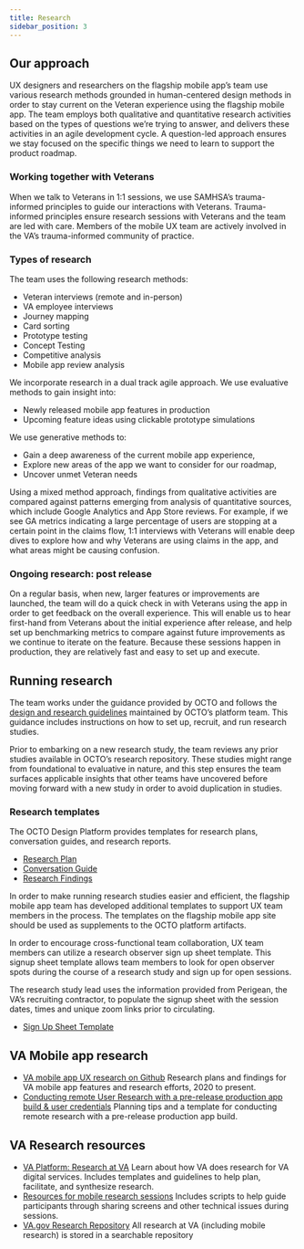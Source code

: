 ```yaml
---
title: Research
sidebar_position: 3
---
```


## Our approach

UX designers and researchers on the flagship mobile app’s team use various research methods grounded in human-centered design methods in order to stay current on the Veteran experience using the flagship mobile app. The team employs both qualitative and quantitative research activities based on the types of questions we’re trying to answer, and delivers these activities in an agile development cycle. A question-led approach ensures we stay focused on the specific things we need to learn to support the product roadmap.

### Working together with Veterans
When we talk to Veterans in 1:1 sessions, we use SAMHSA’s trauma-informed principles to guide our interactions with Veterans. Trauma-informed principles ensure research sessions with Veterans and the team are led with care. Members of the mobile UX team are actively involved in the VA’s trauma-informed community of practice.

### Types of research
The team uses the following research methods:

* Veteran interviews (remote and in-person)
* VA employee interviews
* Journey mapping
* Card sorting
* Prototype testing
* Concept Testing
* Competitive analysis
* Mobile app review analysis

We incorporate research in a dual track agile approach. We use evaluative methods to gain insight into:

* Newly released mobile app features in production
* Upcoming feature ideas using clickable prototype simulations

We use generative methods to:

* Gain a deep awareness of the current mobile app experience,
* Explore new areas of the app we want to consider for our roadmap,
* Uncover unmet Veteran needs

Using a mixed method approach, findings from qualitative activities are compared against patterns emerging from analysis of quantitative sources, which include Google Analytics and App Store reviews. For example, if we see GA metrics indicating a large percentage of users are stopping at a certain point in the claims flow, 1:1 interviews with Veterans will enable deep dives to explore how and why Veterans are using claims in the app, and what areas might be causing confusion.

### Ongoing research: post release
On a regular basis, when new, larger features or improvements are launched, the team will do a quick check in with Veterans using the app in order to get feedback on the overall experience. This will enable us to hear first-hand from Veterans about the initial experience after release, and help set up benchmarking metrics to compare against future improvements as we continue to iterate on the feature. Because these sessions happen in production, they are relatively fast and easy to set up and execute.

## Running research
The team works under the guidance provided by OCTO and follows the [design and research guidelines](https://depo-platform-documentation.scrollhelp.site/research-design/research-at-va) maintained by OCTO’s platform team. This guidance includes instructions on how to set up, recruit, and run research studies.

Prior to embarking on a new research study, the team reviews any prior studies available in OCTO’s research repository. These studies might range from foundational to evaluative in nature, and this step ensures the team surfaces applicable insights that other teams have uncovered before moving forward with a new study in order to avoid duplication in studies.

### Research templates
The OCTO Design Platform provides templates for research plans, conversation guides, and research reports.

- [Research Plan](https://github.com/department-of-veterans-affairs/va.gov-team/blob/master/platform/research/research-plan-template.md)
- [Conversation Guide](https://github.com/department-of-veterans-affairs/va.gov-team/blob/master/platform/research/planning/conversation-guide-template.md)
- [Research Findings](https://github.com/department-of-veterans-affairs/va.gov-team/blob/master/platform/research/sharing-research/research-findings-template.md)

In order to make running research studies easier and efficient, the flagship mobile app team has developed additional templates to support UX team members in the process. The templates on the flagship mobile app site should be used as supplements to the OCTO platform artifacts.

In order to encourage cross-functional team collaboration, UX team members can utilize a research observer sign up sheet template. This signup sheet template allows team members to look for open observer spots during the course of a research study and sign up for open sessions.

The research study lead uses the information provided from Perigean, the VA’s recruiting contractor, to populate the signup sheet with the session dates, times and unique zoom links prior to circulating.

- [Sign Up Sheet Template](https://docs.google.com/spreadsheets/d/1N8pTY9LEujEzMWVuI5Bzf0_9yJ_2JpHt/edit?usp=sharing&ouid=118400044101943019619&rtpof=true&sd=true)

## VA Mobile app research
* [VA mobile app UX research on Github](https://github.com/department-of-veterans-affairs/va.gov-team/tree/777d2cbccd0121a76011b7b43b74720c875f4f34/products/va-mobile-app/research/ux)
  Research plans and findings for VA mobile app features and research efforts, 2020 to present.
* [Conducting remote User Research with a pre-release production app build & user credentials](https://github.com/department-of-veterans-affairs/va.gov-team/blob/cffaa1b43377935e24b90dd6b5b21d4135cf67d4/products/va-mobile-app/research/ux/research-operations/research-pre-release-prod-app-build-how-to.md)
  Planning tips and a template for conducting remote research with a pre-release production app build.

## VA Research resources
* [VA Platform: Research at VA](https://depo-platform-documentation.scrollhelp.site/research-design/research-at-va)
  Learn about how VA does research for VA digital services. Includes templates and guidelines to help plan, facilitate, and synthesize research.
* [Resources for mobile research sessions](https://depo-platform-documentation.scrollhelp.site/research-design/research-mobile-sessions)
  Includes scripts to help guide participants through sharing screens and other technical issues during sessions.
* [VA.gov Research Repository](https://github.com/department-of-veterans-affairs/va.gov-research-repository/projects/1)
  All research at VA (including mobile research) is stored in a searchable repository